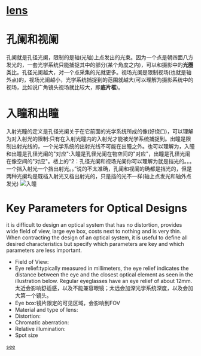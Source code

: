 # [lens](lens)

# 孔阑和视阑
孔阑就是孔径光阑，限制的是轴(光轴)上点发出的光束。因为一个点是朝四面八方发光的，一套光学系统只能捕捉其中的部分(某个角度之内)，可以和摄影中的**光圈**类比。孔径光阑越大，对一个点采集的光就更多。视场光阑是限制视场(也就是轴外点)的，视场光阑越小，光学系统捕捉到的范围就越大(可以理解为摄影系统中的视场，比如说广角镜头视场就比较大，即**底片框**)。
# 入瞳和出瞳
入射光瞳的定义是孔径光阑关于在它前面的光学系统所成的像(好绕口)，可以理解为对入射光的限制:只有在入射光瞳内的入射光才能被光学系统捕捉到。出瞳是限制出射光线的，一个光学系统的出射光线不可能在出瞳之外。也可以理解为，入瞳和出瞳是孔径光阑的"对应":入瞳是孔径光阑在物空间的"对应"，出瞳是孔径光阑在像空间的"对应"。楼上的“2：孔径光阑和视场光阑你可以理解为就是挡光的。。。一个挡入射光一个挡出射光。。”说的不太准确，孔阑和视阑的确都是挡光的，但是两种光阑均是既档入射光又档出射光的，只是挡的光不一样(轴上点发光和轴外点发光)
![入瞳](/uploads/2ab726211861d9c0520d22067ebe7ed7/入瞳.PNG)

# Key Parameters for Optical Designs
 it is difficult to design an optical system that has no distortion, provides wide field of view, large eye box, costs next to nothing and is very thin. When contracting the design of an optical system, it is useful to define all desired characteristics but specify which parameters are key and which parameters are less important.
* Field of View:
* Eye relief:typically measured in millimeters, the eye relief indicates the distance between the eye and the closest optical element as seen in the illustration below. Regular eyeglasses have an eye relief of about 12mm.
太近会影响舒适感，以及不能兼容眼镜；太远会加深光学系统深度，以及会加大第一个镜头。
* Eye box:镜片限定的可见区域，会影响到FOV
* Material and type of lens:
* Distortion:
* Chromatic aberration: 
* Relative illumination: 
* Spot size

[see](http://sensics.com/key-parameters-optical-designs/)



